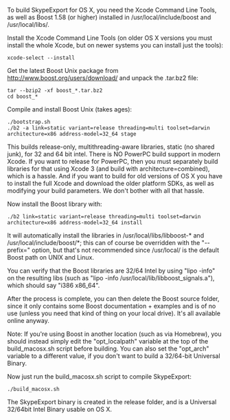 To build SkypeExport for OS X, you need the Xcode Command Line Tools, as well as Boost 1.58 (or higher) installed in /usr/local/include/boost and /usr/local/libs/.


Install the Xcode Command Line Tools (on older OS X versions you must install the whole Xcode, but on newer systems you can install just the tools):

    xcode-select --install


Get the latest Boost Unix package from http://www.boost.org/users/download/ and unpack the .tar.bz2 file:

    tar --bzip2 -xf boost_*.tar.bz2
    cd boost_*

Compile and install Boost Unix (takes ages):

    ./bootstrap.sh
    ./b2 -a link=static variant=release threading=multi toolset=darwin architecture=x86 address-model=32_64 stage

This builds release-only, multithreading-aware libraries, static (no shared junk), for 32 and 64 bit intel. There is NO PowerPC build support in modern Xcode. If you want to release for PowerPC, then you must separately build libraries for that using Xcode 3 (and build with architecture=combined), which is a hassle. And if you want to build for old versions of OS X you have to install the full Xcode and download the older platform SDKs, as well as modifying your build parameters. We don't bother with all that hassle.


Now install the Boost library with:

    ./b2 link=static variant=release threading=multi toolset=darwin architecture=x86 address-model=32_64 install

It will automatically install the libraries in /usr/local/libs/libboost-* and /usr/local/include/boost/*; this can of course be overridden with the "--prefix=<your path>" option, but that's not recommended since /usr/local/ is the default Boost path on UNIX and Linux.

You can verify that the Boost libraries are 32/64 Intel by using "lipo -info" on the resulting libs (such as "lipo -info /usr/local/lib/libboost_signals.a"), which should say "i386 x86_64".

After the process is complete, you can then delete the Boost source folder, since it only contains some Boost documentation + examples and is of no use (unless you need that kind of thing on your local drive). It's all available online anyway.

Note: If you're using Boost in another location (such as via Homebrew), you should instead simply edit the "opt_localpath" variable at the top of the build_macosx.sh script before building. You can also set the "opt_arch" variable to a different value, if you don't want to build a 32/64-bit Universal Binary.


Now just run the build_macosx.sh script to compile SkypeExport:

    ./build_macosx.sh

The SkypeExport binary is created in the release folder, and is a Universal 32/64bit Intel Binary usable on OS X.

